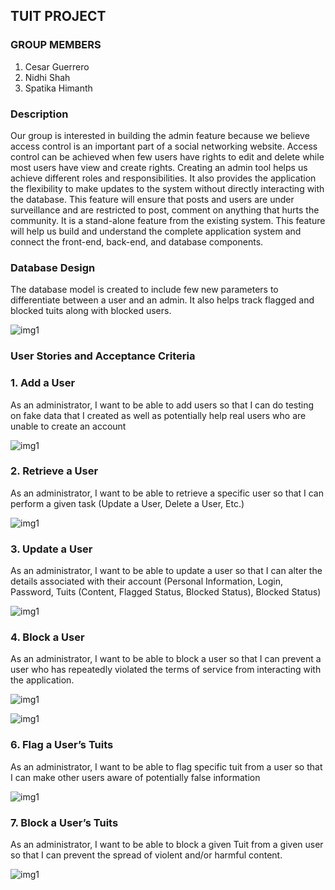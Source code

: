 ## TUIT PROJECT

### GROUP MEMBERS
1. Cesar Guerrero
2. Nidhi Shah
3. Spatika Himanth

### Description
Our group is interested in building the admin feature because we believe access control is an important part of a social networking website. Access control can be achieved when few users have rights to edit and delete while most users have view and create rights. Creating an admin tool helps us achieve different roles and responsibilities. It also provides the application the flexibility to make updates to the system without directly interacting with the database. This feature will ensure that posts and users are under surveillance and are restricted to post, comment on anything that hurts the community. It is a stand-alone feature from the existing system. This feature will help us build and understand the complete application system and connect the front-end, back-end, and database components. 

### Database Design
The database model is created to include few new parameters to differentiate between a user and an admin. It also helps track flagged and blocked tuits along with blocked users.

![img1](../Datamodel.jpg)


### User Stories and Acceptance Criteria

### 1. Add a User
As an administrator, I want to be able to add users so that I can do testing on fake data that I created as well as potentially help real users who are unable to create an account

![img1](../createUser.png)

### 2. Retrieve a User
As an administrator, I want to be able to retrieve a specific user so that I can perform a given task (Update a User, Delete a User, Etc.)

![img1](../findAllUsers.png)


### 3. Update a User
As an administrator, I want to be able to update a user so that I can alter the details associated with their account (Personal Information, Login, Password, Tuits (Content, Flagged Status, Blocked Status), Blocked Status)

![img1](../updateUser.png)
 
### 4. Block a User
As an administrator, I want to be able to block a user so that I can prevent a user who has repeatedly violated the terms of service from interacting with the application. 

![img1](../blockUser.png)

![img1](../unblockUser.png)

### 6. Flag a User’s Tuits
As an administrator, I want to be able to flag specific tuit from a user so that I can make other users aware of potentially false information

![img1](../flagTuit.png)

### 7. Block a User’s Tuits
As an administrator, I want to be able to block a given Tuit from a given user so that I can prevent the spread of violent and/or harmful content.

![img1](../blockTuit.png)